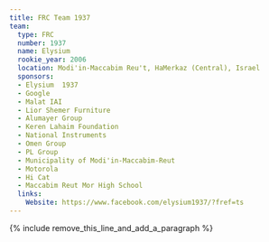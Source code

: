 ```yaml
---
title: FRC Team 1937
team:
  type: FRC
  number: 1937
  name: Elysium
  rookie_year: 2006
  location: Modi'in-Maccabim Reu't, HaMerkaz (Central), Israel
  sponsors:
  - Elysium  1937
  - Google
  - Malat IAI
  - Lior Shemer Furniture
  - Alumayer Group
  - Keren Lahaim Foundation
  - National Instruments
  - Omen Group
  - PL Group
  - Municipality of Modi'in-Maccabim-Reut
  - Motorola
  - Hi Cat
  - Maccabim Reut Mor High School
  links:
    Website: https://www.facebook.com/elysium1937/?fref=ts
---
```


{% include remove_this_line_and_add_a_paragraph %}